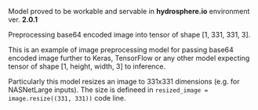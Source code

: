 Model proved to be workable and servable in **hydrosphere.io** environment ver. **2.0.1**

Preprocessing base64 encoded image into tensor of shape [1, 331, 331, 3].

This is an example of image preprocessing model for passing base64 encoded image further to Keras, TensorFlow or any other model expecting tensor of shape [1, height, width, 3] to inference.

Particularly this model resizes an image to 331x331 dimensions (e.g. for NASNetLarge inputs).
The size is defineed in `resized_image = image.resize((331, 331))` code line.
